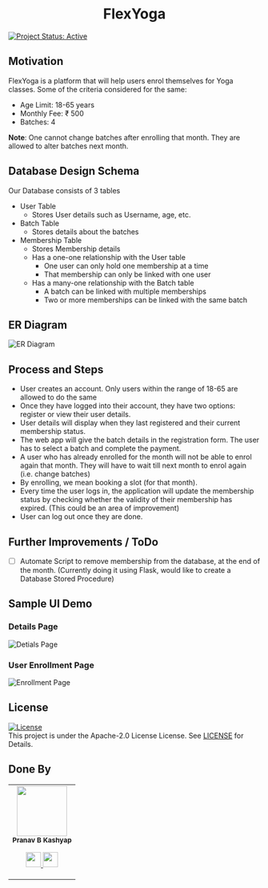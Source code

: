 <h1 align="center"> FlexYoga </h1>

[![Project Status: Active](https://www.repostatus.org/badges/latest/active.svg)](https://www.repostatus.org/#active)

## Motivation
FlexYoga is a platform that will help users enrol themselves for Yoga classes.
Some of the criteria considered for the same:
* Age Limit: 18-65 years
* Monthly Fee: ₹ 500
* Batches: 4

**Note**: One cannot change batches after enrolling that month. They are allowed to alter batches next month.

## Database Design Schema
Our Database consists of 3 tables
* User Table
    * Stores User details such as Username, age, etc.
* Batch Table
    * Stores details about the batches
* Membership Table
    * Stores Membership details
    * Has a one-one relationship with the User table
      * One user can only hold one membership at a time
      * That membership can only be linked with one user
    * Has a many-one relationship with the Batch table
      * A batch can be linked with multiple memberships
      * Two or more memberships can be linked with the same batch

## ER Diagram
![ER Diagram](https://user-images.githubusercontent.com/70643852/207526925-6d5a8071-e810-4f64-9907-388b4e623bfa.png)

## Process and Steps
* User creates an account. Only users within the range of 18-65 are allowed to do the same
* Once they have logged into their account, they have two options: register or view their user details.
* User details will display when they last registered and their current membership status.
* The web app will give the batch details in the registration form. The user has to select a batch and complete the payment.
* A user who has already enrolled for the month will not be able to enrol again that month. They will have to wait till next month to enrol again (i.e. change batches)
* By enrolling, we mean booking a slot (for that month).
* Every time the user logs in, the application will update the membership status by checking whether the validity of their membership has expired. (This could be an area of improvement)
* User can log out once they are done.

## Further Improvements / ToDo
- [ ] Automate Script to remove membership from the database, at the end of the month. (Currently doing it using Flask, would like to create a Database Stored Procedure)

## Sample UI Demo

### Details Page
![Detials Page](https://user-images.githubusercontent.com/70643852/207538802-7b2b083b-6381-4d2f-afab-c5a2ab66be6b.png)
### User Enrollment Page
![Enrollment Page](https://user-images.githubusercontent.com/70643852/207539021-6eb3b4de-acde-48a0-93a0-fba8d8949ded.png)


## License 
[![License](https://img.shields.io/badge/License-Apache%202.0-red.svg)](https://opensource.org/licenses/Apache-2.0)
<br/>
This project is under the Apache-2.0 License License. See [LICENSE](LICENSE) for Details.

## Done By
<table>
  <tr>
    <td align="center"><img src="https://avatars.githubusercontent.com/u/70643852?s=96&v=4" width="100px;" height="100px;" alt=""/><br/><sub><b>Pranav B Kashyap</b></sub></a><br/><p align="center">
      <p align="center">
        <a href="https://www.linkedin.com/in/pranav-b-kashyap-1994001b6/" alt="Linkedin">
          <img src="http://www.iconninja.com/files/863/607/751/network-linkedin-social-connection-circular-circle-media-icon.svg" width = "30">
        </a>
        <a href="https://github.com/Pranav1007" alt="Github">
          <img src="http://www.iconninja.com/files/241/825/211/round-collaboration-social-github-code-circle-network-icon.svg" width = "30">
        </a>
      </p>
    </td>
  </tr>
</table>
